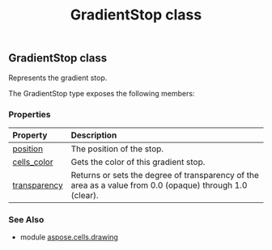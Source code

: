 ﻿---
title: GradientStop class
second_title: Aspose.Cells for Python via .NET API References
description: 
type: docs
weight: 230
url: /aspose.cells.drawing/gradientstop/
is_root: false
---

## GradientStop class

Represents the gradient stop.



The GradientStop type exposes the following members:

### Properties
| Property | Description |
| :- | :- |
| [position](/cells/python-net/aspose.cells.drawing/gradientstop/position) | The position of the stop. |
| [cells_color](/cells/python-net/aspose.cells.drawing/gradientstop/cells_color) | Gets the color of this gradient stop. |
| [transparency](/cells/python-net/aspose.cells.drawing/gradientstop/transparency) | Returns or sets the degree of transparency of the area as a value from 0.0 (opaque) through 1.0 (clear). |



### See Also
* module [aspose.cells.drawing](..)
